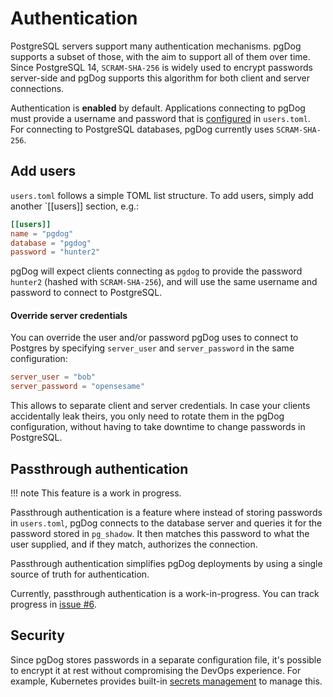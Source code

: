 # Authentication

PostgreSQL servers support many authentication mechanisms. pgDog supports a subset of those, with the aim to support all of them over time. Since PostgreSQL 14, `SCRAM-SHA-256` is widely used to encrypt passwords
server-side and pgDog supports this algorithm for both client and server connections.

Authentication is **enabled** by default. Applications connecting to pgDog must provide a username and password that is [configured](../configuration/index.md) in `users.toml`. For connecting to PostgreSQL databases,
pgDog currently uses `SCRAM-SHA-256`.


## Add users

`users.toml` follows a simple TOML list structure. To add users, simply add another `[[users]] section, e.g.:

```toml
[[users]]
name = "pgdog"
database = "pgdog"
password = "hunter2"
```

pgDog will expect clients connecting as `pgdog` to provide the password `hunter2` (hashed with `SCRAM-SHA-256`), and will use the same username and password to connect to PostgreSQL.

#### Override server credentials

You can override the user and/or
password pgDog uses to connect to Postgres by specifying `server_user` and `server_password` in the same configuration:

```toml
server_user = "bob"
server_password = "opensesame"
```

This allows to separate client and server credentials. In case your clients accidentally leak theirs, you only need to rotate them in the pgDog configuration, without having to take downtime to change passwords in PostgreSQL.

## Passthrough authentication

!!! note
    This feature is a work in progress.

Passthrough authentication is a feature where instead of storing passwords in `users.toml`, pgDog connects to the database server and queries it for the password stored in `pg_shadow`. It then matches
this password to what the user supplied, and if they match, authorizes the connection.

Passthrough authentication simplifies pgDog deployments by using a single source of truth for authentication.

Currently, passthrough authentication is a work-in-progress. You can track progress in [issue #6](https://github.com/levkk/pgdog/issues/6).

## Security

Since pgDog stores passwords in a separate configuration file, it's possible to encrypt it at rest without compromising the DevOps experience. For example, Kubernetes provides built-in [secrets management](https://kubernetes.io/docs/concepts/configuration/secret/) to manage this.
